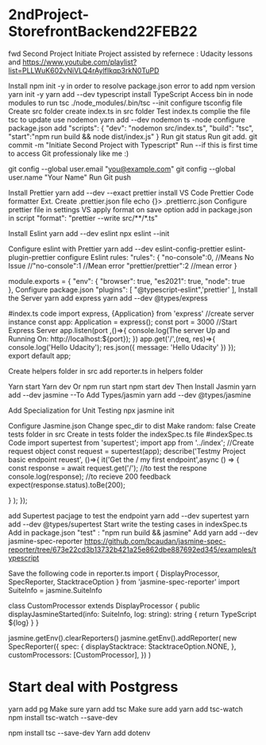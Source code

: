 # 2ndProject-StorefrontBackend22FEB22
fwd Second Project Initiate Project
assisted by refernece :
Udacity lessons and 
https://www.youtube.com/playlist?list=PLLWuK602vNiVLQ4rAylfIkqp3rkN0TuPD

Install npm init -y
in order to resolve package.json error to add npm version yarn init -y yarn add --dev typescript install TypeScript Access bin in node modules to run tsc ./node_modules/.bin/tsc --init configure tsconfig file Create src folder create index.ts in src folder Test index.ts complie the file tsc to update use nodemon yarn add --dev nodemon ts -node configure package.json add "scripts": { "dev": "nodemon src/index.ts", "build": "tsc", "start":"npm run build && node dist/index.js" } Run git status Run git add. git commit -m "Initiate Second Project with Typescript" Run --if this is first time to access Git professionaly like me :)

git config --global user.email "you@example.com" git config --global user.name "Your Name" Run Git push

Install Prettier
yarn add --dev --exact prettier install VS Code Prettier Code formatter Ext. Create .prettier.json file echo {}> .prettierrc.json Configure prettier file in settings VS apply format on save option add in package.json in script "format": "prettier --write src/**/*.ts"

Install Eslint
yarn add --dev eslint npx eslint --init

Configure eslint with Prettier
yarn add --dev eslint-config-prettier eslint-plugin-prettier
configure Eslint rules: "rules": { "no-console":0, //Means No Issue //"no-console":1 //Mean error "prettier/prettier":2 //mean error }

module.exports = {
"env": {
    "browser": true,
    "es2021": true,
    "node": true    
},
Configure package.json
 "plugins": [
    "@typescript-eslint",'prettier'
],
Install the Server
yarn add express yarn add --dev @types/express

#index.ts code import express, {Application} from 'express' //create server instance const app: Application = express(); const port = 3000 //Start Express Server app.listen(port ,()=>{ console.log(The server Up and Running On: http://localhost:${port}); }) app.get('/',(req, res)=>{ console.log('Hello Udacity'); res.json({ message: 'Hello Udacity' }) }); export default app;

Create helpers folder in src
add reporter.ts in helpers folder

Yarn start Yarn dev Or npm run start npm start dev Then
Install Jasmin
yarn add --dev jasmine --To Add Types/jasmin yarn add --dev @types/jasmine

Add Specialization for Unit Testing
npx jasmine init

Configure Jasmine.json
Change spec_dir to dist Make random: false Create tests folder in src Create in tests folder the indexSpec.ts file #indexSpec.ts Code import supertest from 'supertest'; import app from '../index'; //Create request object const request = supertest(app); describe('Testmy Project basic endpoint reuest', ()=>{ it('Get the / my first endpoint',async () => { const response = await request.get('/'); //to test the respone console.log(response); //to recieve 200 feedback expect(response.status).toBe(200);

} ); });

add Supertest pacjage to test the endpoint
yarn add --dev supertest yarn add --dev @types/supertest Start write the testing cases in indexSpec.ts Add in package.json "test" : "npm run build && jasmine" Add yarn add --dev jasmine-spec-reporter https://github.com/bcaudan/jasmine-spec-reporter/tree/673e22cd3b13732b421a25e862dbe887692ed345/examples/typescript

Save the following code in reporter.ts
import { DisplayProcessor, SpecReporter, StacktraceOption } from 'jasmine-spec-reporter' import SuiteInfo = jasmine.SuiteInfo

class CustomProcessor extends DisplayProcessor { public displayJasmineStarted(info: SuiteInfo, log: string): string { return TypeScript ${log} } }

jasmine.getEnv().clearReporters() jasmine.getEnv().addReporter( new SpecReporter({ spec: { displayStacktrace: StacktraceOption.NONE, }, customProcessors: [CustomProcessor], }) )

# Start deal with Postgress
yarn add pg
Make sure yarn add tsc
Make sure add
yarn add tsc-watch
npm install tsc-watch --save-dev

npm install tsc --save-dev
Yarn add dotenv